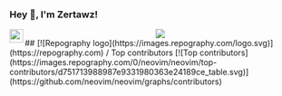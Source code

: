<h3> Hey 👋, I'm Zertawz!</h3>

<a href="https://www.linkedin.com/in/jean-christophe-burnot-8aa1b5217/">
  <img align="left" width="24px" src="https://cdn.jsdelivr.net/npm/simple-icons@v3/icons/linkedin.svg" />
</a>
<div align=center>
 <img src="guts-berserk-guts.gif" align="center"/>
</div>
## [![Repography logo](https://images.repography.com/logo.svg)](https://repography.com) / Top contributors
[![Top contributors](https://images.repography.com/0/neovim/neovim/top-contributors/d751713988987e9331980363e24189ce_table.svg)](https://github.com/neovim/neovim/graphs/contributors)
